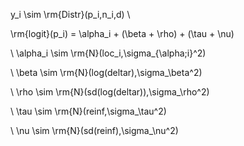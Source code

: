 y_i \sim \rm{Distr}(p_i,n_i,d)
\\

\rm{logit}(p_i) = \alpha_i + (\beta + \rho) + (\tau + \nu) 

\\
\alpha_i \sim \rm{N}(loc_i,\sigma_{\alpha;i}^2)

\\
\beta \sim \rm{N}(log(deltar),\sigma_\beta^2)

\\
\rho \sim \rm{N}(sd(log(deltar)),\sigma_\rho^2)

\\
\tau \sim \rm{N}(reinf,\sigma_\tau^2)

\\
\nu \sim \rm{N}(sd(reinf),\sigma_\nu^2)
